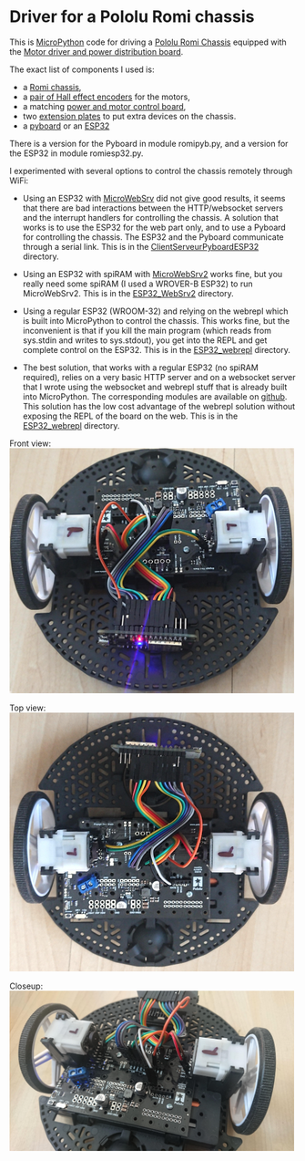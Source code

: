 Driver for a Pololu Romi chassis
================================
This is [MicroPython](http://micropython.org) code for driving a [Pololu Romi Chassis](https://www.pololu.com/category/202/romi-chassis-and-accessories) equipped with the [Motor driver and power distribution board](https://www.pololu.com/product/3543).

The exact list of components I used is:
* a [Romi chassis](https://www.pololu.com/product/3500),
* a [pair of Hall effect encoders](https://www.pololu.com/product/3542) for the motors,
* a matching [power and motor control board](https://www.pololu.com/product/3543),
* two [extension plates](https://www.pololu.com/product/3560) to put extra devices on the chassis.
* a [pyboard](https://store.micropython.org/product/PYBv1.1H) or an [ESP32](https://www.espressif.com/en/products/socs/esp32/overview)

There is a version for the Pyboard in module romipyb.py, and a version for the ESP32 in module romiesp32.py.

I experimented with several options to control the chassis remotely through WiFi:
* Using an ESP32 with [MicroWebSrv](https://github.com/jczic/MicroWebSrv) did not give good results, it seems that there are bad interactions between the HTTP/websocket servers and the interrupt handlers for controlling the chassis. A solution that works is to use the ESP32 for the web part only, and to use a Pyboard for controlling the chassis. The ESP32 and the Pyboard communicate through a serial link. This is in the [ClientServeurPyboardESP32](./ClientServeurPyboardESP32/) directory.

* Using an ESP32 with spiRAM with [MicroWebSrv2](https://github.com/jczic/MicroWebSrv2) works fine, but you really need some spiRAM (I used a WROVER-B ESP32) to run MicroWebSrv2. This is in the [ESP32_WebSrv2](./ESP32_WebSrv2/) directory.

* Using a regular ESP32 (WROOM-32) and relying on the webrepl which is built into MicroPython to control the chassis. This works fine, but the inconvenient is that if you kill the main program (which reads from sys.stdin and writes to sys.stdout), you get into the REPL and get complete control on the ESP32. This is in the [ESP32_webrepl](./ESP32_webrepl/) directory.

* The best solution, that works with a regular ESP32 (no spiRAM required), relies on a very basic HTTP server and on a websocket server that I wrote using the websocket and webrepl stuff that is already built into MicroPython. The corresponding modules are available on [github](https://github.com/Frederic-soft/ESP32/tree/master/microserver). This solution has the low cost advantage of the webrepl solution without exposing the REPL of the board on the web. This is in the [ESP32_webrepl](./ESP32_microserver/) directory.

Front view: 
<img src="./VersionESP32_front.png" alt="front view" width="500"/>

Top view: 
<img src="./VersionESP32_top.png" alt="front view" width="500"/>

Closeup: 
<img src="./VersionESP32_closeup.png" alt="front view" width="500"/>


